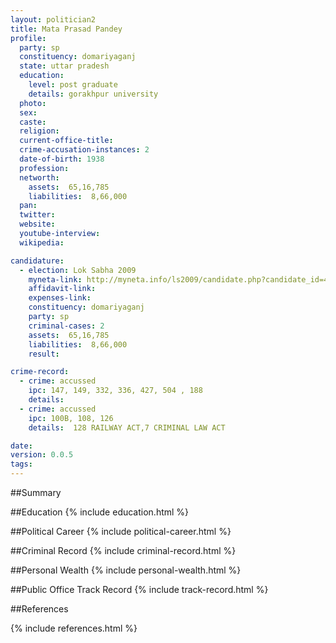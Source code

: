 ```yaml
---
layout: politician2
title: Mata Prasad Pandey
profile: 
  party: sp
  constituency: domariyaganj
  state: uttar pradesh
  education: 
    level: post graduate
    details: gorakhpur university
  photo: 
  sex: 
  caste: 
  religion: 
  current-office-title: 
  crime-accusation-instances: 2
  date-of-birth: 1938
  profession: 
  networth: 
    assets:  65,16,785
    liabilities:  8,66,000
  pan: 
  twitter: 
  website: 
  youtube-interview: 
  wikipedia: 

candidature: 
  - election: Lok Sabha 2009
    myneta-link: http://myneta.info/ls2009/candidate.php?candidate_id=4078
    affidavit-link: 
    expenses-link: 
    constituency: domariyaganj 
    party: sp
    criminal-cases: 2
    assets:  65,16,785
    liabilities:  8,66,000
    result:  

crime-record: 
  - crime: accussed
    ipc: 147, 149, 332, 336, 427, 504 , 188
    details:    
  - crime: accussed
    ipc: 100B, 108, 126
    details:  128 RAILWAY ACT,7 CRIMINAL LAW ACT  

date: 
version: 0.0.5
tags: 
---
```

##Summary


##Education
{% include education.html %}


##Political Career
{% include political-career.html %}


##Criminal Record
{% include criminal-record.html %}


##Personal Wealth
{% include personal-wealth.html %}


##Public Office Track Record
{% include track-record.html %}


##References


{% include references.html %}